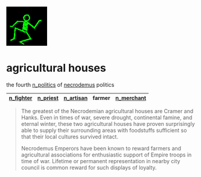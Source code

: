 ![dancer](assets/dancer.gif)

# agricultural houses

 the fourth  [n_politics](n_politics.md)  of  [necrodemus](necrodemus.md)  politics

|  [n_fighter](n_fighter.md)  |  [n_priest](n_priest.md)  |  [n_artisan](n_artisan.md)  | **farmer** |  [n_merchant](n_merchant.md)  | 
| --------------------------- | ------------------------- | --------------------------- | ---------- | ----------------------------- | 
>
>   The greatest of the Necrodemian agricultural houses are Cramer and Hanks. Even in times of war, severe drought, continental famine, and eternal winter, these two agricultural houses have proven surprisingly able to supply their surrounding areas with foodstuffs sufficient so that their local cultures survived intact. 
>
>   Necrodemus Emperors have been known to reward farmers and agricultural associations for enthusiastic support of Empire troops in time of war. Lifetime or permanent representation in nearby city council is common reward for such displays of loyalty. 

 
